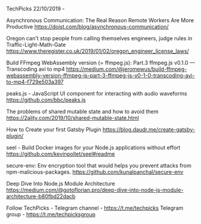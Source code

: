 TechPicks 22/10/2019 -

Asynchronous Communication: The Real Reason Remote Workers Are More Productive
https://doist.com/blog/asynchronous-communication/

Oregon can't stop people from calling themselves engineers, judge rules in Traffic-Light-Math-Gate
https://www.theregister.co.uk/2019/01/02/oregon_engineer_license_laws/

Build FFmpeg WebAssembly version (= ffmpeg.js): Part.3 ffmpeg.js v0.1.0 — Transcoding avi to mp4
https://medium.com/@jeromewus/build-ffmpeg-webassembly-version-ffmpeg-js-part-3-ffmpeg-js-v0-1-0-transcoding-avi-to-mp4-f729e503a397

peaks.js - JavaScript UI component for interacting with audio waveforms
https://github.com/bbc/peaks.js

The problems of shared mutable state and how to avoid them
https://2ality.com/2019/10/shared-mutable-state.html

How to Create your first Gatsby Plugin
https://blog.daudr.me/create-gatsby-plugin/

seel - Build Docker images for your Node.js applications without effort
https://github.com/kevinpollet/seel#readme

secure-env: Env encryption tool that would helps you prevent attacks from npm-malicious-packages.
https://github.com/kunalpanchal/secure-env

Deep Dive Into Node.js Module Architecture
https://medium.com/@gotoflorian.pro/deep-dive-into-node-js-module-architecture-b80fbd22dacb

Follow TechPicks -
Telegram channel - https://t.me/techpicks
Telegram group - https://t.me/techpicksgroup